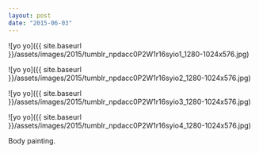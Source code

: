 ```yaml
---
layout: post
date: "2015-06-03"
---
```


![yo yo]({{ site.baseurl }}/assets/images/2015/tumblr_npdacc0P2W1r16syio1_1280-1024x576.jpg)

![yo yo]({{ site.baseurl }}/assets/images/2015/tumblr_npdacc0P2W1r16syio2_1280-1024x576.jpg)

![yo yo]({{ site.baseurl }}/assets/images/2015/tumblr_npdacc0P2W1r16syio3_1280-1024x576.jpg)

![yo yo]({{ site.baseurl }}/assets/images/2015/tumblr_npdacc0P2W1r16syio4_1280-1024x576.jpg)

Body painting.

